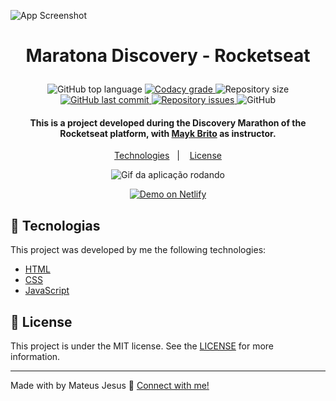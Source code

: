 ![App Screenshot](https://res.cloudinary.com/dx3vxwusq/image/upload/v1611011679/dev-finances1_v8qi7q.png)

# <p align="center">Maratona Discovery - Rocketseat</p>
<p align="center">
  <img alt="GitHub top language" src="https://img.shields.io/github/languages/top/lukemorales/bancointer.svg">

  <a href="https://app.codacy.com/gh/MateusJSouza/MaratonaDiscovery/commits">
    <img alt="Codacy grade" src="https://img.shields.io/codacy/grade/4997e01df18f4441aae384fc60aa4daa.svg">
  </a>

  <img alt="Repository size" src="https://img.shields.io/github/repo-size/lukemorales/bancointer.svg">
  <a href="https://img.shields.io/github/repo-size/MateusJSouza/MaratonaDiscovery">
    <img alt="GitHub last commit" src="https://img.shields.io/github/last-commit/MateusJSouza/MaratonaDiscovery">
  </a>

  <a href="https://img.shields.io/bitbucket/issues-raw/MateusJSouza/MaratonaDiscovery">
    <img alt="Repository issues" src="https://img.shields.io/github/issues/lukemorales/bancointer.svg">
  </a>

  <img alt="GitHub" src="https://img.shields.io/github/license/lukemorales/bancointer.svg">
</p>

<h4 align="center">
  This is a project developed during the Discovery Marathon of the Rocketseat platform, with <a href="https://www.linkedin.com/in/maykbrito/">Mayk Brito</a> as instructor.
</h4>

<p align="center">
  <a href="#rocket-technologies">Technologies</a>&nbsp;&nbsp;&nbsp;|&nbsp;&nbsp;&nbsp;
  <a href="#memo-license">License</a>
</p>

<p align="center">
  <img src="https://res.cloudinary.com/dx3vxwusq/image/upload/v1611075973/devfinances_kfoxwh.gif" alt="Gif da aplicação rodando">
</p>

<p align="center">
  <a href="https://maratona-discovery.netlify.app/" target="_blank">
    <img alt="Demo on Netlify" src="https://res.cloudinary.com/dx3vxwusq/image/upload/v1611013043/netflify_nahquj.png">
  </a>
</p>

</p>

## 🚀 Tecnologias 
This project was developed by me the following technologies:

- [HTML](https://www.w3schools.com/html/)
- [CSS](https://www.w3schools.com/css/)
- [JavaScript](https://www.w3schools.com/js/DEFAULT.asp)

## 📝 License

This project is under the MIT license. See the [LICENSE](https://github.com/MateusJSouza/MaratonaDiscovery/blob/main/LICENSE) for more information.

---

Made with by Mateus Jesus 💙 [Connect with me!](https://www.linkedin.com/in/mateus-jesus)
